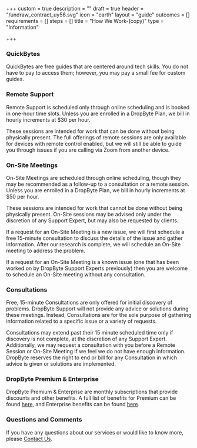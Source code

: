 +++
custom = true
description = ""
draft = true
header = "/undraw_contract_uy56.svg"
icon = "earth"
layout = "guide"
outcomes = []
requirements = []
steps = []
title = "How We Work-(copy)"
type = "Information"

+++
### QuickBytes

QuickBytes are free guides that are centered around tech skills. You do not have to pay to access them; however, you may pay a small fee for custom guides.

### Remote Support

Remote Support is scheduled only through online scheduling and is booked in one-hour time slots. Unless you are enrolled in a DropByte Plan, we bill in hourly increments at $30 per hour.

These sessions are intended for work that can be done without being physically present. The full offerings of remote sessions are only available for devices with remote control enabled, but we will still be able to guide you through issues if you are calling via Zoom from another device.

### On-Site Meetings

On-Site Meetings are scheduled through online scheduling, though they may be recommended as a follow-up to a consultation or a remote session. Unless you are enrolled in a DropByte Plan, we bill in hourly increments at $50 per hour.

These sessions are intended for work that cannot be done without being physically present. On-Site sessions may be advised only under the discretion of any Support Expert, but may also be requested by clients.

If a request for an On-Site Meeting is a new issue, we will first schedule a free 15-minute consultation to discuss the details of the issue and gather information. After our research is complete, we will schedule an On-Site meeting to address the problem.

If a request for an On-Site Meeting is a known issue (one that has been worked on by DropByte Support Experts previously) then you are welcome to schedule an On-Site meeting without any consultation.

### Consultations

Free, 15-minute Consultations are only offered for initial discovery of problems. DropByte Support will not provide any advice or solutions during these meetings. Instead, Consultations are for the sole purpose of gathering information related to a specific issue or a variety of requests.

Consultations may extend past their 15 minute scheduled time only if discovery is not complete, at the discretion of any Support Expert. Additionally, we may request a consultation with you before a Remote Session or On-Site Meeting if we feel we do not have enough information. DropByte reserves the right to end or bill for any Consultation in which advice is given or solutions are implemented.

### DropByte Premium & Enterprise

DropByte Premium & Enterprise are monthly subscriptions that provide discounts and other benefits. A full list of benefits for Premium can be found [here](https://dropbyte.ch/premium), and Enterprise benefits can be found [here](https://dropbyte.ch/enterprise).

### Questions and Comments

If you have any questions about our services or would like to know more, please [Contact Us](https://dropbyte.ch/#contact).
